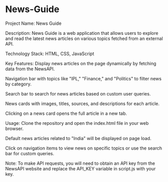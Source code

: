 # News-Guide

Project Name: News Guide

Description: News Guide is a web application that allows users to explore and read the latest news articles on various topics fetched from an external API.

Technology Stack: HTML, CSS, JavaScript

Key Features:
Display news articles on the page dynamically by fetching data from the NewsAPI.

Navigation bar with topics like "IPL," "Finance," and "Politics" to filter news by category.

Search bar to search for news articles based on custom user queries.

News cards with images, titles, sources, and descriptions for each article.

Clicking on a news card opens the full article in a new tab.

Usage:
Clone the repository and open the index.html file in your web browser.

Default news articles related to "India" will be displayed on page load.

Click on navigation items to view news on specific topics or use the search bar for custom queries.

Note: To make API requests, you will need to obtain an API key from the NewsAPI website and replace the API_KEY variable in script.js with your key.

